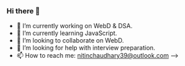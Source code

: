 ### Hi there 👋

- 🔭 I’m currently working on WebD & DSA.
- 🌱 I’m currently learning JavaScript.
- 👯 I’m looking to collaborate on WebD.
- 🤔 I’m looking for help with interview preparation.
- 📫 How to reach me: nitinchaudhary39@outlook.com
-->
